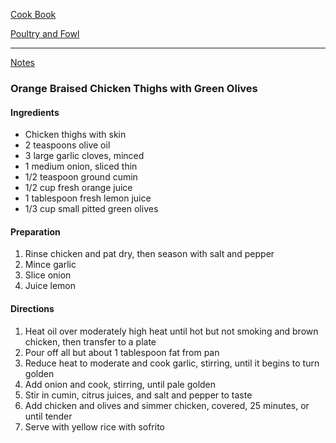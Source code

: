 [Cook Book](https://github.com/vmsmith/CookBook/blob/master/README.md)  

[Poultry and Fowl](https://github.com/vmsmith/CookBook/blob/master/poultry_fowl.md)  

-----  

[Notes](https://github.com/vmsmith/CookBook/blob/master/notes.md)  

### Orange Braised Chicken Thighs with Green Olives  

#### Ingredients  

* Chicken thighs with skin  
* 2 teaspoons olive oil  
* 3 large garlic cloves, minced  
* 1 medium onion, sliced thin  
* 1/2 teaspoon ground cumin  
* 1/2 cup fresh orange juice  
* 1 tablespoon fresh lemon juice   
* 1/3 cup small pitted green olives  

#### Preparation  

1. Rinse chicken and pat dry, then season with salt and pepper  
2. Mince garlic  
3. Slice onion  
4. Juice lemon  

#### Directions  

1. Heat oil over moderately high heat until hot but not smoking and brown chicken, then transfer to a plate
2. Pour off all but about 1 tablespoon fat from pan  
3. Reduce heat to moderate and cook garlic, stirring, until it begins to turn golden  
4. Add onion and cook, stirring, until pale golden  
5. Stir in cumin, citrus juices, and salt and pepper to taste  
6. Add chicken and olives and simmer chicken, covered, 25 minutes, or until tender  
7. Serve with yellow rice with sofrito  
